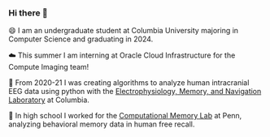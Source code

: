 ### Hi there 👋

😄 I am an undergraduate student at Columbia University majoring in Computer Science and graduating in 2024.

☁️ This summer I am interning at Oracle Cloud Infrastructure for the Compute Imaging team!

🧠 From 2020-21 I was creating algorithms to analyze human intracranial EEG data using python with the [Electrophysiology, Memory, and Navigation Laboratory](http://orion.bme.columbia.edu/jacobs/) at Columbia.

🔭 In high school I worked for the [Computational Memory Lab](http://memory.psych.upenn.edu/Main_Page) at Penn, analyzing behavioral memory data in human free recall.


<!--
**shaigoldman/shaigoldman** is a ✨ _special_ ✨ repository because its `README.md` (this file) appears on your GitHub profile.

Here are some ideas to get you started:

- 🔭 I’m currently working on ...
- 🌱 I’m currently learning ...
- 👯 I’m looking to collaborate on ...
- 🤔 I’m looking for help with ...
- 💬 Ask me about ...
- 📫 How to reach me: ...
- 😄 Pronouns: ...
- ⚡ Fun fact: ...
-->
